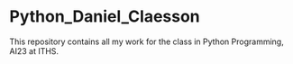 # Python_Daniel_Claesson
This repository contains all my work for the class in Python Programming, AI23 at ITHS.  

